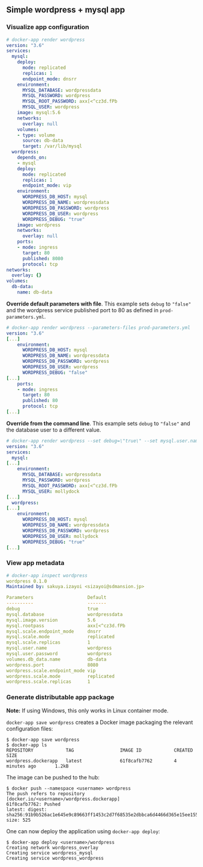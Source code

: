 ## Simple wordpress + mysql app

### Visualize app configuration

```yaml
# docker-app render wordpress
version: "3.6"
services:
  mysql:
    deploy:
      mode: replicated
      replicas: 1
      endpoint_mode: dnsrr
    environment:
      MYSQL_DATABASE: wordpressdata
      MYSQL_PASSWORD: wordpress
      MYSQL_ROOT_PASSWORD: axx[<^cz3d.fPb
      MYSQL_USER: wordpress
    image: mysql:5.6
    networks:
      overlay: null
    volumes:
    - type: volume
      source: db-data
      target: /var/lib/mysql
  wordpress:
    depends_on:
    - mysql
    deploy:
      mode: replicated
      replicas: 1
      endpoint_mode: vip
    environment:
      WORDPRESS_DB_HOST: mysql
      WORDPRESS_DB_NAME: wordpressdata
      WORDPRESS_DB_PASSWORD: wordpress
      WORDPRESS_DB_USER: wordpress
      WORDPRESS_DEBUG: "true"
    image: wordpress
    networks:
      overlay: null
    ports:
    - mode: ingress
      target: 80
      published: 8080
      protocol: tcp
networks:
  overlay: {}
volumes:
  db-data:
    name: db-data
```

**Override default parameters with file**. This example sets `debug` to `"false"` and the wordpress service published port to 80 as defined in `prod-parameters.yml`.

```yaml
# docker-app render wordpress --parameters-files prod-parameters.yml
version: "3.6"
[...]
    environment:
      WORDPRESS_DB_HOST: mysql
      WORDPRESS_DB_NAME: wordpressdata
      WORDPRESS_DB_PASSWORD: wordpress
      WORDPRESS_DB_USER: wordpress
      WORDPRESS_DEBUG: "false"
[...]
    ports:
    - mode: ingress
      target: 80
      published: 80
      protocol: tcp
[...]
```

**Override from the command line**. This example sets `debug` to `"false"` and the database user to a different value.
```yaml
# docker-app render wordpress --set debug=\"true\" --set mysql.user.name=mollydock
version: "3.6"
services:
  mysql:
[...]
    environment:
      MYSQL_DATABASE: wordpressdata
      MYSQL_PASSWORD: wordpress
      MYSQL_ROOT_PASSWORD: axx[<^cz3d.fPb
      MYSQL_USER: mollydock
[...]
  wordpress:
[...]
    environment:
      WORDPRESS_DB_HOST: mysql
      WORDPRESS_DB_NAME: wordpressdata
      WORDPRESS_DB_PASSWORD: wordpress
      WORDPRESS_DB_USER: mollydock
      WORDPRESS_DEBUG: "true"
[...]
```

### View app metadata

```yaml
# docker-app inspect wordpress
wordpress 0.1.0
Maintained by: sakuya.izayoi <sizayoi@sdmansion.jp>

Parameters                    Default
----------                    -------
debug                         true
mysql.database                wordpressdata
mysql.image.version           5.6
mysql.rootpass                axx[<^cz3d.fPb
mysql.scale.endpoint_mode     dnsrr
mysql.scale.mode              replicated
mysql.scale.replicas          1
mysql.user.name               wordpress
mysql.user.password           wordpress
volumes.db_data.name          db-data
wordpress.port                8080
wordpress.scale.endpoint_mode vip
wordpress.scale.mode          replicated
wordpress.scale.replicas      1
```

### Generate distributable app package

**Note:** If using Windows, this only works in Linux container mode.

`docker-app save wordpress` creates a Docker image packaging the relevant configuration files:

```
$ docker-app save wordpress
$ docker-app ls
REPOSITORY            TAG                 IMAGE ID            CREATED             SIZE
wordpress.dockerapp   latest              61f8cafb7762        4 minutes ago       1.2kB
```

The image can be pushed to the hub:
```
$ docker push --namespace <username> wordpress
The push refers to repository [docker.io/<username>/wordpress.dockerapp]
61f8cafb7762: Pushed
latest: digest: sha256:91b9b526ac1e645e9c89663ff1453c2d7f68535e2dbbca6d4466d365e15ee155 size: 525
```

One can now deploy the application using `docker-app deploy`:

```
$ docker-app deploy <username>/wordpress
Creating network wordpress_overlay
Creating service wordpress_mysql
Creating service wordpress_wordpress
```
